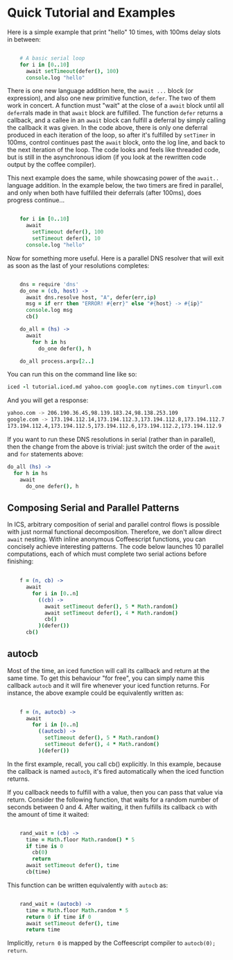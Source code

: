 # Quick Tutorial and Examples

Here is a simple example that print "hello" 10 times, with 100ms delay slots in between:
```coffee

    # A basic serial loop    
    for i in [0..10]
      await setTimeout(defer(), 100)
      console.log "hello"
```

There is one new language addition here, the `await ...` block (or expression), and also one new 
primitive function, `defer`. The two of them work in concert. A function must "wait" at the close 
of a `await` block until all `defer`rals made in that `await` block are fulfilled. The function `defer` 
returns a callback, and a callee in an `await` block can fulfill a deferral by simply calling the 
callback it was given. In the code above, there is only one deferral produced in each iteration 
of the loop, so after it's fulfilled by `setTimer` in 100ms, control continues past the `await` block, 
onto the log line, and back to the next iteration of the loop. The code looks and feels like 
threaded code, but is still in the asynchronous idiom (if you look at the rewritten code output by
the coffee compiler).

This next example does the same, while showcasing power of the `await..` language addition. In the 
example below, the two timers are fired in parallel, and only when both have fulfilled their 
deferrals (after 100ms), does progress continue...
```coffee

    for i in [0..10]
      await 
        setTimeout defer(), 100
        setTimeout defer(), 10
      console.log "hello"
```

Now for something more useful. Here is a parallel DNS resolver that will exit as soon as the last
of your resolutions completes:
```coffee

    dns = require 'dns'
    do_one = (cb, host) -> 
      await dns.resolve host, "A", defer(err,ip)
      msg = if err then "ERROR! #{err}" else "#{host} -> #{ip}"
      console.log msg
      cb()

    do_all = (hs) ->
      await 
        for h in hs 
          do_one defer(), h

    do_all process.argv[2..]
```

You can run this on the command line like so:
```coffee
iced -l tutorial.iced.md yahoo.com google.com nytimes.com tinyurl.com
```

And you will get a response:
```sh
yahoo.com -> 206.190.36.45,98.139.183.24,98.138.253.109
google.com -> 173.194.112.14,173.194.112.3,173.194.112.8,173.194.112.7,173.194.112.1,173.194.112.0,
173.194.112.4,173.194.112.5,173.194.112.6,173.194.112.2,173.194.112.9
```

If you want to run these DNS resolutions in serial (rather than in parallel), then the change 
from the above is trivial: just switch the order of the `await` and `for` statements above:
```coffee
do_all (hs) ->
  for h in hs
    await 
      do_one defer(), h
```

## Composing Serial and Parallel Patterns

In ICS, arbitrary composition of serial and parallel control flows is possible with just normal
functional decomposition. Therefore, we don't allow direct `await` nesting. With inline anonymous
Coffeescript functions, you can concisely achieve interesting patterns. The code below launches
10 parallel computations, each of which must complete two serial actions before finishing:
```coffee
    
    f = (n, cb) ->
      await
        for i in [0..n]
          ((cb) ->
            await setTimeout defer(), 5 * Math.random()
            await setTimeout defer(), 4 * Math.random()
            cb()
          )(defer())
      cb()
```
## autocb

Most of the time, an iced function will call its callback and return at the same time. To get this
behaviour "for free", you can simply name this callback `autocb` and it will fire whenever your iced
function returns. For instance, the above example could be equivalently written as:
```coffee
  
    f = (n, autocb) ->
      await
        for i in [0..n]
          ((autocb) ->
            setTimeout defer(), 5 * Math.random()
            setTimeout defer(), 4 * Math.random()
          )(defer())
```
In the first example, recall, you call cb() explicitly. In this example, because the callback is
named `autocb`, it's fired automatically when the iced function returns.

If you callback needs to fulfill with a value, then you can pass that value via return. Consider
the following function, that waits for a random number of seconds between 0 and 4. After waiting, 
it then fulfills its callback `cb` with the amount of time it waited:
```coffee

    rand_wait = (cb) ->
      time = Math.floor Math.random() * 5
      if time is 0 
        cb(0)
        return 
      await setTimeout defer(), time
      cb(time)
```
This function can be written equivalently with `autocb` as:
```coffee

    rand_wait = (autocb) ->
      time = Math.floor Math.random * 5
      return 0 if time if 0
      await setTimeout defer(), time
      return time
```
Implicitly, `return 0` is mapped by the Coffeescript compiler to `autocb(0); return`.






